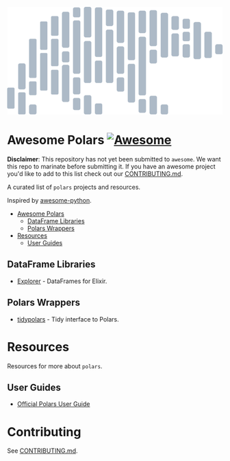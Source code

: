 ![Awesome pandas logo](/img/polars-logo-dimmed.svg)

# Awesome Polars [![Awesome](https://awesome.re/badge-flat2.svg)](https://awesome.re)

**Disclaimer**: This repository has not yet been submitted to `awesome`. We want this repo to marinate before submitting it. If you have an awesome project you'd like to add to this list check out our [CONTRIBUTING.md](/CONTRIBUTING.md).

A curated list of `polars` projects and resources.

Inspired by [awesome-python](https://github.com/vinta/awesome-python).

- [Awesome Polars](#awesome-polars)
  - [DataFrame Libraries](#dataframe-libraries)
  - [Polars Wrappers](#polars-wrappers)
- [Resources](#resources)
  - [User Guides](#user-guides)

## DataFrame Libraries

- [Explorer](https://github.com/elixir-nx/explorer) - DataFrames for Elixir.

## Polars Wrappers

- [tidypolars](https://github.com/markfairbanks/tidypolars) - Tidy interface to Polars.


# Resources

Resources for more about `polars`.

## User Guides

- [Official Polars User Guide](https://pola-rs.github.io/polars-book/user-guide/)

# Contributing

See [CONTRIBUTING.md](/CONTRIBUTING.md).
